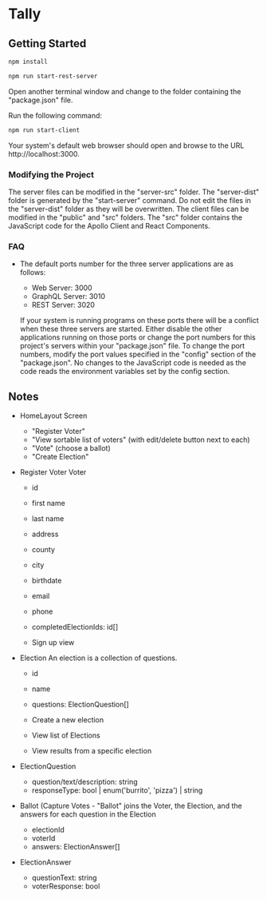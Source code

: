 # Tally

## Getting Started
```bash
npm install

npm run start-rest-server
```

Open another terminal window and change to the folder containing the "package.json" file.

Run the following command:

```bash
npm run start-client
```

Your system's default web browser should open and browse to the URL http://localhost:3000.

### Modifying the Project

The server files can be modified in the "server-src" folder. The "server-dist" folder is generated by the "start-server" command. Do not edit the files in the "server-dist" folder as they will be overwritten. The client files can be modified in the "public" and "src" folders. The "src" folder contains the JavaScript code for the Apollo Client and React Components.

### FAQ

- The default ports number for the three server applications are as follows:

  - Web Server: 3000
  - GraphQL Server: 3010
  - REST Server: 3020

  If your system is running programs on these ports there will be a conflict when these three servers are started. Either disable the other applications running on those ports or change the port numbers for this project's servers within your "package.json" file. To change the port numbers, modify the port values specified in the "config" section of the "package.json". No changes to the JavaScript code is needed as the code reads the environment variables set by the config section.

## Notes
* HomeLayout Screen
  - "Register Voter"
  - "View sortable list of voters" (with edit/delete button next to each)
  - "Vote" (choose a ballot)
  - "Create Election"


* Register Voter
    Voter
    - id
    - first name
    - last name
    - address
    - county
    - city
    - birthdate
    - email
    - phone
    - completedElectionIds: id[]

  - Sign up view

* Election
  An election is a collection of questions.
    - id
    - name
    - questions: ElectionQuestion[]

  - Create a new election
  - View list of Elections 
  - View results from a specific election

* ElectionQuestion
  - question/text/description: string
  - responseType: bool | enum('burrito', 'pizza') | string

* Ballot (Capture Votes - "Ballot" joins the Voter, the Election, and the answers for each question in the Election
  - electionId
  - voterId
  - answers: ElectionAnswer[]

* ElectionAnswer
  - questionText: string
  - voterResponse: bool
